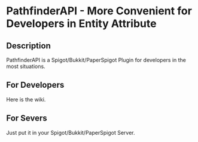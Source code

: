 # PathfinderAPI - More Convenient for Developers in Entity Attribute
## Description
PathfinderAPI is a Spigot/Bukkit/PaperSpigot Plugin for developers in the most situations.

## For Developers
Here is the wiki.

## For Severs

Just put it in your Spigot/Bukkit/PaperSpigot Server.